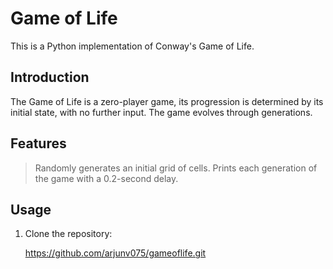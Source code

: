 # Game of Life

This is a Python implementation of Conway's Game of Life.

## Introduction

The Game of Life is a zero-player game, its progression is determined by its initial state, with no further input. The game evolves through generations.

## Features

> Randomly generates an initial grid of cells.
> Prints each generation of the game with a 0.2-second delay.

## Usage

1. Clone the repository:

   https://github.com/arjunv075/gameoflife.git
